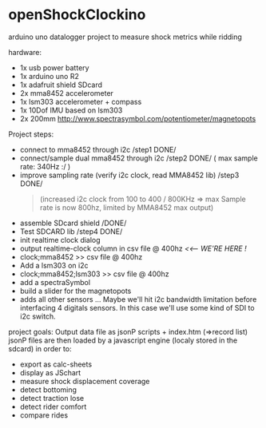 # openShockClockino
arduino uno datalogger project to measure shock metrics while ridding

hardware:
 - 1x usb power battery
 - 1x arduino uno R2
 - 1x adafruit shield SDcard
 - 2x mma8452 accelerometer
 - 1x lsm303 accelerometer + compass
 - 1x 10Dof IMU based on lsm303
 - 2x 200mm http://www.spectrasymbol.com/potentiometer/magnetopots

Project steps:
 - connect to mma8452 through i2c /step1 DONE/
 - connect/sample dual mma8452 through i2c /step2 DONE/ ( max sample rate: 340Hz :/ )
 - improve sampling rate (verify i2c clock, read MMA8452 lib) /step3 DONE/
     > (increased i2c clock from 100 to 400 / 800KHz => max Sample rate is now 800hz, limited by MMA8452 max output)
 - assemble SDcard shield /DONE/
 - Test SDCARD lib /step4 DONE/
 - init realtime clock dialog
 - output realtime-clock column in csv file @ 400hz   *<<-- WE'RE HERE !*
 - clock;mma8452 >> csv file @ 400hz
 - Add a lsm303 on i2c
 - clock;mma8452;lsm303 >> csv file @ 400hz
 - add a spectraSymbol
 - build a slider for the magnetopots
 - adds all other sensors
...
Maybe we'll hit i2c bandwidth limitation before interfacing 4 digitals sensors. In this case we'll use some kind of SDI to i2c switch.

project goals:
Output data file as jsonP scripts + index.htm (=>record list)
jsonP files are then loaded by a javascript engine (localy stored in the sdcard) in order to:
 - export as calc-sheets
 - display as JSchart
 - measure shock displacement coverage
 - detect bottoming
 - detect traction lose
 - detect rider comfort
 - compare rides
